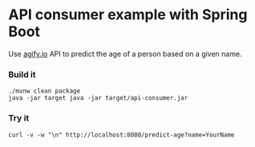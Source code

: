 # API consumer example with Spring Boot 
Use [agify.io](https://agify.io/) API to predict the age of a person based on a given name.

### Build it

```
./mvnw clean package
java -jar target java -jar target/api-consumer.jar
```

### Try it

```
curl -v -w "\n" http://localhost:8080/predict-age?name=YourName
```

